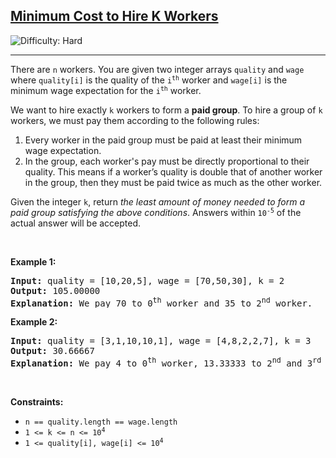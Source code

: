 <h2><a href="https://leetcode.com/problems/minimum-cost-to-hire-k-workers">Minimum Cost to Hire K Workers</a></h2> <img src='https://img.shields.io/badge/Difficulty-Hard-red' alt='Difficulty: Hard' /><hr><p>There are <code>n</code> workers. You are given two integer arrays <code>quality</code> and <code>wage</code> where <code>quality[i]</code> is the quality of the <code>i<sup>th</sup></code> worker and <code>wage[i]</code> is the minimum wage expectation for the <code>i<sup>th</sup></code> worker.</p>

<p>We want to hire exactly <code>k</code> workers to form a <strong>paid group</strong>. To hire a group of <code>k</code> workers, we must pay them according to the following rules:</p>

<ol>
	<li>Every worker in the paid group must be paid at least their minimum wage expectation.</li>
	<li>In the group, each worker&#39;s pay must be directly proportional to their quality. This means if a worker&rsquo;s quality is double that of another worker in the group, then they must be paid twice as much as the other worker.</li>
</ol>

<p>Given the integer <code>k</code>, return <em>the least amount of money needed to form a paid group satisfying the above conditions</em>. Answers within <code>10<sup>-5</sup></code> of the actual answer will be accepted.</p>

<p>&nbsp;</p>
<p><strong class="example">Example 1:</strong></p>

<pre>
<strong>Input:</strong> quality = [10,20,5], wage = [70,50,30], k = 2
<strong>Output:</strong> 105.00000
<strong>Explanation:</strong> We pay 70 to 0<sup>th</sup> worker and 35 to 2<sup>nd</sup> worker.
</pre>

<p><strong class="example">Example 2:</strong></p>

<pre>
<strong>Input:</strong> quality = [3,1,10,10,1], wage = [4,8,2,2,7], k = 3
<strong>Output:</strong> 30.66667
<strong>Explanation:</strong> We pay 4 to 0<sup>th</sup> worker, 13.33333 to 2<sup>nd</sup> and 3<sup>rd</sup> workers separately.
</pre>

<p>&nbsp;</p>
<p><strong>Constraints:</strong></p>

<ul>
	<li><code>n == quality.length == wage.length</code></li>
	<li><code>1 &lt;= k &lt;= n &lt;= 10<sup>4</sup></code></li>
	<li><code>1 &lt;= quality[i], wage[i] &lt;= 10<sup>4</sup></code></li>
</ul>
